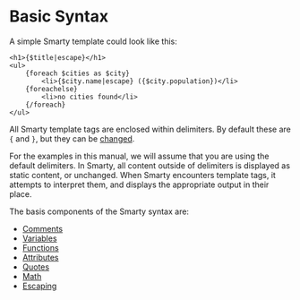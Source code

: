 # Basic Syntax

A simple Smarty template could look like this:
```smarty
<h1>{$title|escape}</h1>
<ul>
    {foreach $cities as $city}
        <li>{$city.name|escape} ({$city.population})</li>
    {foreachelse}
        <li>no cities found</li>        
    {/foreach}
</ul>
```

All Smarty template tags are enclosed within delimiters. By default
these are `{` and `}`, but they can be
[changed](../../programmers/api-variables/variable-left-delimiter.md).

For the examples in this manual, we will assume that you are using the
default delimiters. In Smarty, all content outside of delimiters is
displayed as static content, or unchanged. When Smarty encounters
template tags, it attempts to interpret them, and displays the
appropriate output in their place.

The basis components of the Smarty syntax are:

- [Comments](language-syntax-comments.md)
- [Variables](language-syntax-variables.md)
- [Functions](language-syntax-functions.md)
- [Attributes](language-syntax-attributes.md)
- [Quotes](language-syntax-quotes.md)
- [Math](language-math.md)
- [Escaping](language-escaping.md)
